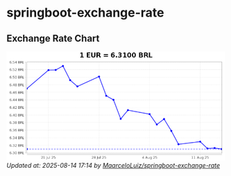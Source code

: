 # springboot-exchange-rate

<!-- EXCHANGE-RATE-START -->
## Exchange Rate Chart

![Exchange Rate Chart](charts/chart.png)*Updated at: 2025-08-14 17:14 by [MaarceloLuiz/springboot-exchange-rate](https://github.com/MaarceloLuiz/springboot-exchange-rate)*


<!-- EXCHANGE-RATE-END -->